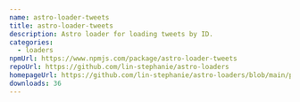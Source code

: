 ```yaml
---
name: astro-loader-tweets
title: astro-loader-tweets
description: Astro loader for loading tweets by ID.
categories:
  - loaders
npmUrl: https://www.npmjs.com/package/astro-loader-tweets
repoUrl: https://github.com/lin-stephanie/astro-loaders
homepageUrl: https://github.com/lin-stephanie/astro-loaders/blob/main/packages/astro-loader-tweets/
downloads: 36
---
```

